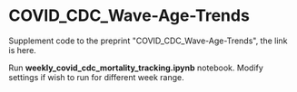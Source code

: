 # COVID_CDC_Wave-Age-Trends
Supplement code to the preprint "COVID_CDC_Wave-Age-Trends", the link is here.

Run **weekly_covid_cdc_mortality_tracking.ipynb** notebook. Modify settings if wish to run for different week range.
